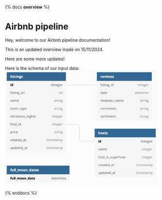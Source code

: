 {% docs __overview__ %}
# Airbnb pipeline

Hey, welcome to our Airbnb pipeline documentation!

This is an updated overview made on 15/11/2024.

Here are some more updates!

Here is the schema of our input data:
![input schema](assets/input_schema.png)

{% enddocs %}